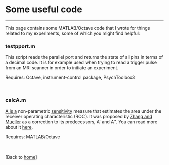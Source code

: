 # Some useful code

---

This page contains some MATLAB/Octave code that I wrote for things related to my experiments, some of which you might find helpful:

### testpport.m

This script reads the parallel port and returns the state of all pins in terms of a decimal code. It is for example used when trying to read a trigger pulse from an MRI scanner in order to initiate an experiment.

Requires: Octave, instrument-control package, PsychToolbox3 

<br>

### calcA.m

[A is a](https://en.wikipedia.org/wiki/Law_of_identity) non-parametric [sensitivity](https://en.wikipedia.org/wiki/Detection_theory#Sensitivity_or_discriminability) measure that estimates the area under the receiver operating characteristic (ROC). It was proposed by [Zhang and Mueller](https://doi.org/10.1007/s11336-003-1119-8) as a correction to its predecessors, A' and A''. You can read more about it [here](https://sites.google.com/a/mtu.edu/whynotaprime/).

Requires: MATLAB/Octave

<br><br>[Back to [home](index.md)]

